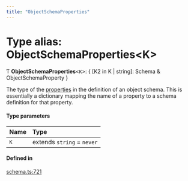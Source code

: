 ```yaml
---
title: "ObjectSchemaProperties"
---
```

# Type alias: ObjectSchemaProperties<K\>

Ƭ **ObjectSchemaProperties**<`K`\>: { [K2 in K \| string]: Schema & ObjectSchemaProperty }

The type of the [properties](../interfaces/ObjectSchemaDefinition.md#properties) in the definition of an object schema.
This is essentially a dictionary mapping the name of a property to a schema
definition for that property.

#### Type parameters

| Name | Type |
| :------ | :------ |
| `K` | extends `string` = `never` |

#### Defined in

[schema.ts:721](https://github.com/coda/packs-sdk/blob/main/schema.ts#L721)
